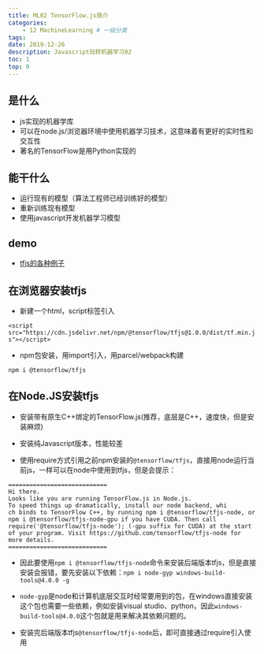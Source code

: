 ```yaml
---
title: ML02 TensorFlow.js简介
categories:
    - 12 MachineLearning # 一级分类
tags:
date: 2019-12-26
description: Javascript玩转机器学习02
toc: 1
top: 0
---
```


## 是什么
- js实现的机器学库
- 可以在node.js/浏览器环境中使用机器学习技术，这意味着有更好的实时性和交互性
- 著名的TensorFlow是用Python实现的

## 能干什么
- 运行现有的模型（算法工程师已经训练好的模型）
- 重新训练现有模型
- 使用javascript开发机器学习模型

## demo
- [tfjs的各种例子](https://github.com/tensorflow/tfjs-examples)

## 在浏览器安装tfjs
- 新建一个html，script标签引入

`<script src="https://cdn.jsdelivr.net/npm/@tensorflow/tfjs@1.0.0/dist/tf.min.js"></script>`

- npm包安装，用import引入，用parcel/webpack构建

`npm i @tensorflow/tfjs`

## 在Node.JS安装tfjs
- 安装带有原生C++绑定的TensorFlow.js(推荐，底层是C++，速度快，但是安装麻烦)
- 安装纯Javascript版本，性能较差

- 使用require方式引用之前npm安装的`@tensorflow/tfjs`，直接用node运行当前js，一样可以在node中使用到tfjs，但是会提示：

```
============================
Hi there. 
Looks like you are running TensorFlow.js in Node.js. 
To speed things up dramatically, install our node backend, whi
ch binds to TensorFlow C++, by running npm i @tensorflow/tfjs-node, or npm i @tensorflow/tfjs-node-gpu if you have CUDA. Then call require('@tensorflow/tfjs-node'); (-gpu suffix for CUDA) at the start of your program. Visit https://github.com/tensorflow/tfjs-node for more details.
============================
```

- 因此要使用`npm i @tensorflow/tfjs-node`命令来安装后端版本tfjs，但是直接安装会报错，要先安装以下依赖：`npm i node-gyp windows-build-tools@4.0.0 -g`

- `node-gyp`是node和计算机底层交互时经常要用到的包，在windows直接安装这个包也需要一些依赖，例如安装visual studio、python，因此`windows-build-tools@4.0.0`这个包就是用来解决其依赖问题的。

- 安装完后端版本tfjs`@tensorflow/tfjs-node`后，即可直接通过require引入使用
